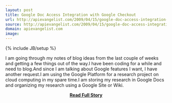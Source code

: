 ```yaml
---
layout: post
title: Google Doc Access Integration with Google Checkout
url: http://apievangelist.com/2009/04/15/google-doc-access-integration-with-google-checkout/
source: http://apievangelist.com/2009/04/15/google-doc-access-integration-with-google-checkout/
domain: apievangelist.com
image: 
---
```

{% include JB/setup %}<p>I am going through my notes of blog ideas from the last couple of weeks and getting a few things out of the way.I have been coding for a while and need to blog.And since I am talking about Google features I want, I have another request.I am using the Google Platform for a research project on cloud computing in my spare time.I am storing my research in Google Docs and organizing my research using a Google Site or Wiki.</p>
<center><p><a href="http://apievangelist.com/2009/04/15/google-doc-access-integration-with-google-checkout/" style='padding:25px; font-sze:18px; font-weight: bold;'>Read Full Story</a></p></center>
